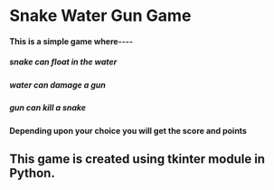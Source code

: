 # Snake Water Gun Game
#### This is a simple game where----
#####  snake can float in the water
#####  water can damage a gun
#####  gun can kill a snake
#### Depending upon your choice you will get the score and points
## This game is created using tkinter module in Python.

